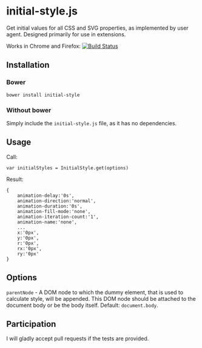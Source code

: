 # initial-style.js

Get initial values for all CSS and SVG properties, as implemented by user agent. Designed primarily for use in extensions.

Works in Chrome and Firefox: [![Build Status](https://travis-ci.org/sbichenko/initial-style.svg)](https://travis-ci.org/sbichenko/initial-style)

## Installation

### Bower

`bower install initial-style`

### Without bower

Simply include the `initial-style.js` file, as it has no dependencies.

## Usage

Call:

`var initialStyles = InitialStyle.get(options)`

Result:

```
{
    animation-delay:'0s',
    animation-direction:'normal',
    animation-duration:'0s',
    animation-fill-mode:'none',
    animation-iteration-count:'1',
    animation-name:'none',
    ...
    x:'0px',
    y:'0px',
    r:'0px',
    rx:'0px',
    ry:'0px'
}
```

## Options

`parentNode` - A DOM node to which the dummy element, that is used to calculate style, will be appended. This DOM node should be attached to the document body or be the body itself. Default: `document.body`.

## Participation

I will gladly accept pull requests if the tests are provided.